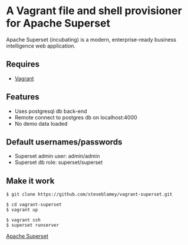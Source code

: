 # A Vagrant file and shell provisioner for Apache Superset

Apache Superset (incubating) is a modern, enterprise-ready business intelligence web application.

## Requires

* [Vagrant](https://www.vagrantup.com)

## Features

* Uses postgresql db back-end
* Remote connect to postgres db on localhost:4000
* No demo data loaded

## Default usernames/passwords

* Superset admin user: admin/admin
* Superset db role: superset/superset

## Make it work
```
$ git clone https://github.com/steveblamey/vagrant-superset.git

$ cd vagrant-superset
$ vagrant up

$ vagrant ssh
$ superset runserver
```

[Apache Superset](https://superset.incubator.apache.org)
